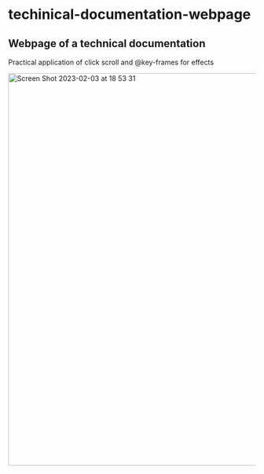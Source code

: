 # techinical-documentation-webpage
## Webpage of a technical documentation 

Practical application of click scroll and @key-frames for effects

<img width="800" alt="Screen Shot 2023-02-03 at 18 53 31" src="https://user-images.githubusercontent.com/107240729/216543563-c87cd591-c527-419d-acc1-04c52135b97d.png">

